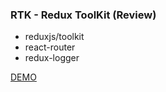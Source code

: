 ### RTK - Redux ToolKit (Review)

- reduxjs/toolkit
- react-router
- redux-logger

[DEMO](https://rtk-review-seven.vercel.app/completed)

